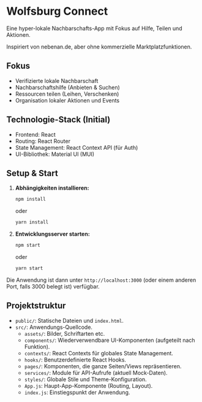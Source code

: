 # Wolfsburg Connect

Eine hyper-lokale Nachbarschafts-App mit Fokus auf Hilfe, Teilen und Aktionen.

Inspiriert von nebenan.de, aber ohne kommerzielle Marktplatzfunktionen.

## Fokus

*   Verifizierte lokale Nachbarschaft
*   Nachbarschaftshilfe (Anbieten & Suchen)
*   Ressourcen teilen (Leihen, Verschenken)
*   Organisation lokaler Aktionen und Events

## Technologie-Stack (Initial)

*   Frontend: React
*   Routing: React Router
*   State Management: React Context API (für Auth)
*   UI-Bibliothek: Material UI (MUI)

## Setup & Start

1.  **Abhängigkeiten installieren:**
    ```bash
    npm install
    ```
    oder
    ```bash
    yarn install
    ```

2.  **Entwicklungsserver starten:**
    ```bash
    npm start
    ```
    oder
    ```bash
    yarn start
    ```

Die Anwendung ist dann unter `http://localhost:3000` (oder einem anderen Port, falls 3000 belegt ist) verfügbar.

## Projektstruktur

*   `public/`: Statische Dateien und `index.html`.
*   `src/`: Anwendungs-Quellcode.
    *   `assets/`: Bilder, Schriftarten etc.
    *   `components/`: Wiederverwendbare UI-Komponenten (aufgeteilt nach Funktion).
    *   `contexts/`: React Contexts für globales State Management.
    *   `hooks/`: Benutzerdefinierte React Hooks.
    *   `pages/`: Komponenten, die ganze Seiten/Views repräsentieren.
    *   `services/`: Module für API-Aufrufe (aktuell Mock-Daten).
    *   `styles/`: Globale Stile und Theme-Konfiguration.
    *   `App.js`: Haupt-App-Komponente (Routing, Layout).
    *   `index.js`: Einstiegspunkt der Anwendung. 